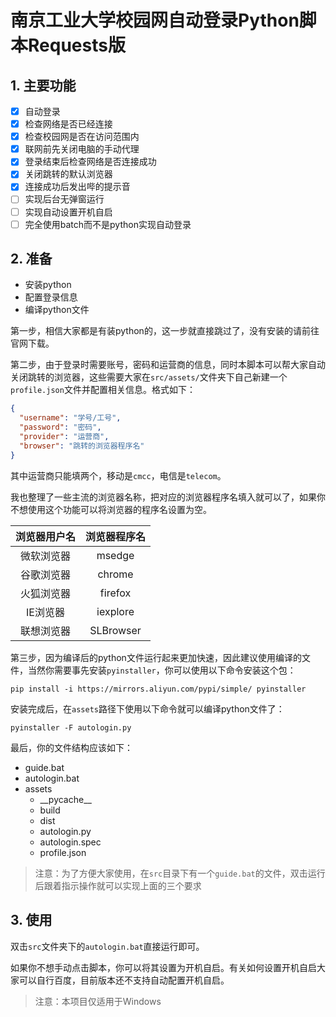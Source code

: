 # 南京工业大学校园网自动登录Python脚本Requests版

## 1. 主要功能

- [x] 自动登录
- [x] 检查网络是否已经连接
- [x] 检查校园网是否在访问范围内
- [x] 联网前先关闭电脑的手动代理
- [x] 登录结束后检查网络是否连接成功
- [x] 关闭跳转的默认浏览器
- [x] 连接成功后发出哔的提示音
- [ ] 实现后台无弹窗运行
- [ ] 实现自动设置开机自启
- [ ] 完全使用batch而不是python实现自动登录

## 2. 准备

- 安装python
- 配置登录信息
- 编译python文件

第一步，相信大家都是有装python的，这一步就直接跳过了，没有安装的请前往官网下载。

第二步，由于登录时需要账号，密码和运营商的信息，同时本脚本可以帮大家自动关闭跳转的浏览器，这些需要大家在`src/assets/`文件夹下自己新建一个`profile.json`文件并配置相关信息。格式如下：

```json
{
  "username": "学号/工号",
  "password": "密码",
  "provider": "运营商",
  "browser": "跳转的浏览器程序名"
}
```

其中运营商只能填两个，移动是`cmcc`，电信是`telecom`。

我也整理了一些主流的浏览器名称，把对应的浏览器程序名填入就可以了，如果你不想使用这个功能可以将浏览器的程序名设置为空。

| 浏览器用户名 | 浏览器程序名 |
| :----------: | :----------: |
|  微软浏览器  |    msedge    |
|  谷歌浏览器  |    chrome    |
|  火狐浏览器  |   firefox    |
|   IE浏览器   |   iexplore   |
|  联想浏览器  |  SLBrowser   |

第三步，因为编译后的python文件运行起来更加快速，因此建议使用编译的文件，当然你需要事先安装`pyinstaller`，你可以使用以下命令安装这个包：

```batch
pip install -i https://mirrors.aliyun.com/pypi/simple/ pyinstaller
```

安装完成后，在`assets`路径下使用以下命令就可以编译python文件了：

```batch
pyinstaller -F autologin.py
```

最后，你的文件结构应该如下：

- guide.bat
- autologin.bat
- assets
  - \_\_pycache\_\_
  - build
  - dist
  - autologin.py
  - autologin.spec
  - profile.json

> 注意：为了方便大家使用，在`src`目录下有一个`guide.bat`的文件，双击运行后跟着指示操作就可以实现上面的三个要求

## 3. 使用

双击`src`文件夹下的`autologin.bat`直接运行即可。

如果你不想手动点击脚本，你可以将其设置为开机自启。有关如何设置开机自启大家可以自行百度，目前版本还不支持自动配置开机自启。

> 注意：本项目仅适用于Windows
